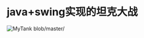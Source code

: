 # java+swing实现的坦克大战

![MyTank](https://github.com/coderbruis/JavaSourceCodeLearning/blob/master/note/images/JavaSourceCodeLearningImage.png)
blob/master/
